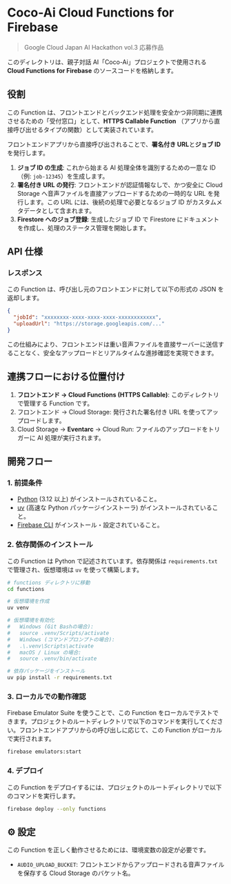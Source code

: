 # Coco-Ai Cloud Functions for Firebase

> Google Cloud Japan AI Hackathon vol.3 応募作品

このディレクトリは、親子対話 AI「Coco-Ai」プロジェクトで使用される **Cloud Functions for Firebase** のソースコードを格納します。

## 役割

この Function は、フロントエンドとバックエンド処理を安全かつ非同期に連携させるための「受付窓口」として、**HTTPS Callable Function** （アプリから直接呼び出せるタイプの関数）として実装されています。

フロントエンドアプリから直接呼び出されることで、**署名付き URL**と**ジョブ ID**を発行します。

1.  **ジョブ ID の生成**: これから始まる AI 処理全体を識別するための一意な ID（例: `job-12345`）を生成します。
2.  **署名付き URL の発行**: フロントエンドが認証情報なしで、かつ安全に Cloud Storage へ音声ファイルを直接アップロードするための一時的な URL を発行します。この URL には、後続の処理で必要となるジョブ ID がカスタムメタデータとして含まれます。
3.  **Firestore へのジョブ登録**: 生成したジョブ ID で Firestore にドキュメントを作成し、処理のステータス管理を開始します。

## API 仕様

### レスポンス

この Function は、呼び出し元のフロントエンドに対して以下の形式の JSON を返却します。

```json
{
  "jobId": "xxxxxxxx-xxxx-xxxx-xxxx-xxxxxxxxxxxx",
  "uploadUrl": "https://storage.googleapis.com/..."
}
```

この仕組みにより、フロントエンドは重い音声ファイルを直接サーバーに送信することなく、安全なアップロードとリアルタイムな進捗確認を実現できます。

## 連携フローにおける位置付け

1.  **フロントエンド → Cloud Functions (HTTPS Callable)**: このディレクトリで管理する Function です。
2.  フロントエンド → Cloud Storage: 発行された署名付き URL を使ってアップロードします。
3.  Cloud Storage → **Eventarc** → Cloud Run: ファイルのアップロードをトリガーに AI 処理が実行されます。

## 開発フロー

### 1. 前提条件

- [Python](https://www.python.org/downloads/) (3.12 以上) がインストールされていること。
- [uv](https://github.com/astral-sh/uv) (高速な Python パッケージインストーラ) がインストールされていること。
- [Firebase CLI](https://firebase.google.com/docs/cli) がインストール・設定されていること。

### 2. 依存関係のインストール

この Function は Python で記述されています。依存関係は `requirements.txt` で管理され、仮想環境は `uv` を使って構築します。

```bash
# functions ディレクトリに移動
cd functions

# 仮想環境を作成
uv venv

# 仮想環境を有効化
#   Windows (Git Bashの場合):
#   source .venv/Scripts/activate
#   Windows (コマンドプロンプトの場合):
#   .\.venv\Scripts\activate
#   macOS / Linux の場合:
#   source .venv/bin/activate

# 依存パッケージをインストール
uv pip install -r requirements.txt
```

### 3. ローカルでの動作確認

Firebase Emulator Suite を使うことで、この Function をローカルでテストできます。プロジェクトのルートディレクトリで以下のコマンドを実行してください。フロントエンドアプリからの呼び出しに応じて、この Function がローカルで実行されます。

```bash
firebase emulators:start
```

### 4. デプロイ

この Function をデプロイするには、プロジェクトのルートディレクトリで以下のコマンドを実行します。

```bash
firebase deploy --only functions
```

## ⚙️ 設定

この Function を正しく動作させるためには、環境変数の設定が必要です。

- `AUDIO_UPLOAD_BUCKET`: フロントエンドからアップロードされる音声ファイルを保存する Cloud Storage のバケット名。
